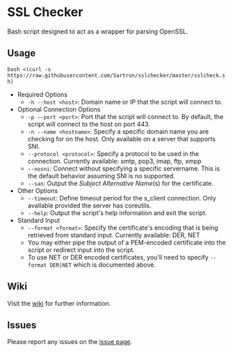 # SSL Checker
Bash script designed to act as a wrapper for parsing OpenSSL.

## Usage
`bash <(curl -s https://raw.githubusercontent.com/Sartron/sslchecker/master/sslcheck.sh)`
* Required Options
    * `-h --host <host>`: Domain name or IP that the script will connect to.
* Optional Connection Options
	* `-p --port <port>`: Port that the script will connect to. By default, the script will connect to the host on port 443.
	* `-n --name <hostname>`: Specify a specific domain name you are checking for on the host. Only available on a server that supports SNI.
	* `--protocol <protocol>`: Specify a protocol to be used in the connection. Currently available: smtp, pop3, imap, ftp, xmpp
	* `--nosni`: Connect without specifying a specific servername. This is the default behavior assuming SNI is no supported.
	* `--san`: Output the _Subject Alternative Name_(s) for the certificate.
* Other Options	
	* `--timeout`: Define timeout period for the s_client connection. Only available provided the server has coreutils.
	* `--help`: Output the script's help information and exit the script.
* Standard Input
	* `--format <format>`: Specify the certificate's encoding that is being retrieved from standard input. Currently available: DER, NET
	* You may either pipe the output of a PEM-encoded certificate into the script or redirect input into the script.
	* To use NET or DER encoded certificates, you'll need to specify `--format DER|NET` which is documented above.

## Wiki
Visit the [wiki](https://github.com/Sartron/sslchecker/wiki) for further information.

## Issues
Please report any issues on the [issue page](https://github.com/Sartron/sslchecker/issues).